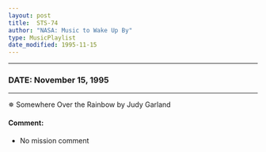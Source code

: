 ```yaml
---
layout: post
title:  STS-74
author: "NASA: Music to Wake Up By"
type: MusicPlaylist
date_modified: 1995-11-15
---
```


----
### DATE: November 15, 1995
----
✵ Somewhere Over the Rainbow by Judy Garland

#### Comment:
* No mission comment
